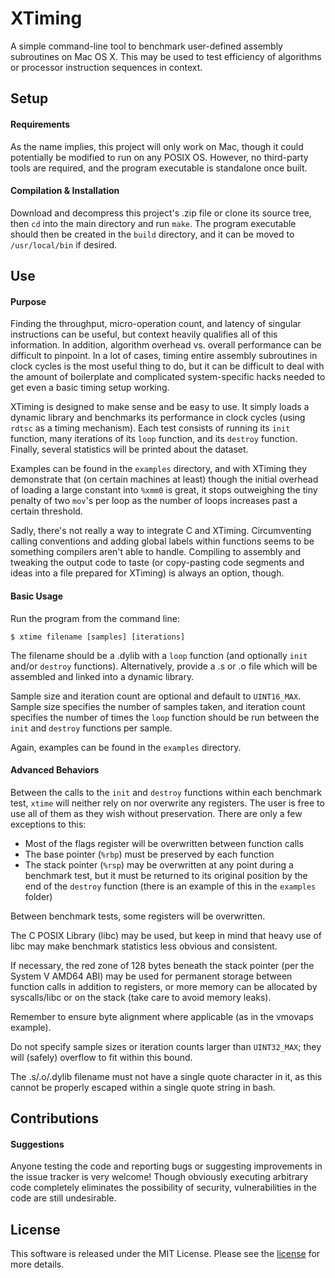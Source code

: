 # XTiming

A simple command-line tool to benchmark user-defined assembly subroutines on Mac OS X. This may be used to test efficiency of algorithms or processor instruction sequences in context.

## Setup

#### Requirements

As the name implies, this project will only work on Mac, though it could potentially be modified to run on any POSIX OS. However, no third-party tools are required, and the program executable is standalone once built.

#### Compilation & Installation

Download and decompress this project's .zip file or clone its source tree, then `cd` into the main directory and run `make`. The program executable should then be created in the `build` directory, and it can be moved to `/usr/local/bin` if desired.

## Use

#### Purpose

Finding the throughput, micro-operation count, and latency of singular instructions can be useful, but context heavily qualifies all of this information. In addition, algorithm overhead vs. overall performance can be difficult to pinpoint. In a lot of cases, timing entire assembly subroutines in clock cycles is the most useful thing to do, but it can be difficult to deal with the amount of boilerplate and complicated system-specific hacks needed to get even a basic timing setup working.

XTiming is designed to make sense and be easy to use. It simply loads a dynamic library and benchmarks its performance in clock cycles (using `rdtsc` as a timing mechanism). Each test consists of running its  `init` function, many iterations of its `loop` function, and its `destroy` function. Finally, several statistics will be printed about the dataset.

Examples can be found in the `examples` directory, and with XTiming they demonstrate that (on certain machines at least) though the initial overhead of loading a large constant into `%xmm0` is great, it stops outweighing the tiny penalty of two `mov`'s per loop as the number of loops increases past a certain threshold.

Sadly, there's not really a way to integrate C and XTiming. Circumventing calling conventions and adding global labels within functions seems to be something compilers aren't able to handle. Compiling to assembly and tweaking the output code to taste (or copy-pasting code segments and ideas into a file prepared for XTiming) is always an option, though.

#### Basic Usage

Run the program from the command line:

`$ xtime filename [samples] [iterations]`

The filename should be a .dylib with a `loop` function (and optionally  `init` and/or `destroy` functions). Alternatively, provide a .s or .o file which will be assembled and linked into a dynamic library.

Sample size and iteration count are optional and default to `UINT16_MAX`. Sample size specifies the number of samples taken, and iteration count specifies the number of times the `loop` function should be run between the `init` and `destroy` functions per sample.

Again, examples can be found in the `examples` directory.

#### Advanced Behaviors

Between the calls to the `init` and `destroy` functions within each benchmark test, `xtime` will neither rely on nor overwrite any registers. The user is free to use all of them as they wish without preservation. There are only a few exceptions to this:

- Most of the flags register will be overwritten between function calls
- The base pointer (`%rbp`) must be preserved by each function
- The stack pointer (`%rsp`) may be overwritten at any point during a benchmark test, but it must be returned to its original position by the end of the `destroy` function (there is an example of this in the `examples` folder)

Between benchmark tests, some registers will be overwritten.

The C POSIX Library (libc) may be used, but keep in mind that heavy use of libc may make benchmark statistics less obvious and consistent.

If necessary, the red zone of 128 bytes beneath the stack pointer (per the System V AMD64 ABI) may be used for permanent storage between function calls in addition to registers, or more memory can be allocated by syscalls/libc or on the stack (take care to avoid memory leaks).

Remember to ensure byte alignment where applicable (as in the vmovaps example).

Do not specify sample sizes or iteration counts larger than `UINT32_MAX`; they will (safely) overflow to fit within this bound.

The .s/.o/.dylib filename must not have a single quote character in it, as this cannot be properly escaped within a single quote string in bash.

## Contributions

#### Suggestions

Anyone testing the code and reporting bugs or suggesting improvements in the issue tracker is very welcome! Though obviously executing arbitrary code completely eliminates the possibility of security, vulnerabilities in the code are still undesirable.

## License

This software is released under the MIT License. Please see the [license](LICENSE.txt) for more details.
